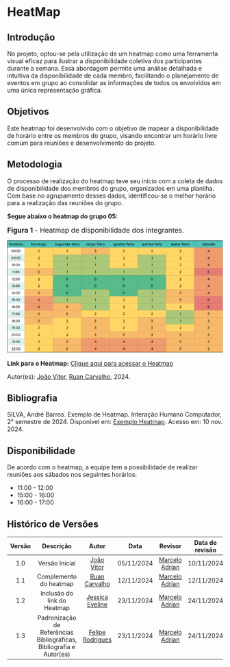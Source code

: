 # HeatMap

## Introdução

No projeto, optou-se pela utilização de um heatmap como uma ferramenta visual eficaz para ilustrar a disponibilidade coletiva dos participantes durante a semana. Essa abordagem permite uma análise detalhada e intuitiva da disponibilidade de cada membro, facilitando o planejamento de eventos em grupo ao consolidar as informações de todos os envolvidos em uma única representação gráfica.

## Objetivos

Este heatmap foi desenvolvido com o objetivo de mapear a disponibilidade de horário entre os membros do grupo, visando encontrar um horário livre comum para reuniões e desenvolvimento do projeto.

## Metodologia

O processo de realização do heatmap teve seu início com a coleta de dados de disponibilidade dos membros do grupo, organizados em uma planilha. Com base no agrupamento desses dados, identificou-se o melhor horário para a realização das reuniões do grupo.

**Segue abaixo o heatmap do grupo 05:**

<font size="3"><p style="text-align: left">**Figura 1** - Heatmap de disponibilidade dos integrantes.</p></font>

![Heatmap](../../assets/heatmap.png)

**Link para o Heatmap:** [Clique aqui para acessar o Heatmap](https://docs.google.com/spreadsheets/d/1Hohu5z3OCw5robYpv5zjdTzFoDD7g_l-0YoJCJjk4vc/edit?usp=sharing)

Autor(es):  [João Vitor](https://github.com/Jauzimm), [Ruan Carvalho](https://github.com/Ruan-Carvalho), 2024.

## Bibliografia

SILVA, André Barros. Exemplo de Heatmap. Interação Humano Computador, 2° semestre de 2024. Disponível em: [Exemplo Heatmap](https://docs.google.com/spreadsheets/d/1qsrnEGGf6XWL3buII_7EzXH1-NXewr9G0aicRZ9fVAs/edit?gid=96807035#gid=96807035). Acesso em: 10 nov. 2024.


## Disponibilidade

De acordo com o heatmap, a equipe tem a possibilidade de realizar reuniões aos sábados nos seguintes horários:

- 11:00 - 12:00
- 15:00 - 16:00
- 16:00 - 17:00

## **Histórico de Versões**

| Versão |          Descrição          |                       Autor                       |    Data    |                       Revisor                       | Data de revisão |
| :----: | :-------------------------: | :-----------------------------------------------: | :--------: | :-------------------------------------------------: | :-------------: |
|  1.0   |       Versão Inicial        |     [João Vitor](https://github.com/Jauzimm)      | 05/11/2024 | [Marcelo Adrian](https://github.com/Marcelo-Adrian) |   10/11/2024    |
|  1.1   |   Complemento do heatmap    | [Ruan Carvalho](https://github.com/Ruan-Carvalho) | 12/11/2024 | [Marcelo Adrian](https://github.com/Marcelo-Adrian) |   12/11/2024    |
|  1.2   | Inclusão do link do Heatmap |  [Jessica Eveline](https://github.com/xzxjesse)   | 23/11/2024 | [Marcelo Adrian](https://github.com/Marcelo-Adrian) |   24/11/2024    |
|  1.3   |Padronização de Referências Bibliográficas, Bibliografia e Autor(es)|[Felipe Rodrigues](https://github.com/felipeJRdev)|23/11/2024| [Marcelo Adrian](https://github.com/Marcelo-Adrian)  | 24/11/2024  |